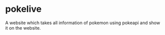 # pokelive
A website which takes all information of pokemon using pokeapi and show it on the website. 
